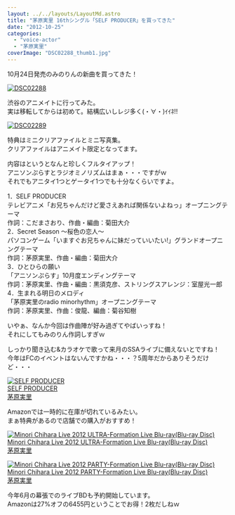 ```yaml
---
layout: ../../layouts/LayoutMd.astro
title: "茅原実里 16thシングル「SELF PRODUCER」を買ってきた"
date: "2012-10-25"
categories: 
  - "voice-actor"
  - "茅原実里"
coverImage: "DSC02288_thumb1.jpg"
---
```


10月24日発売のみのりんの新曲を買ってきた！

[![DSC02288](images/DSC02288_thumb.jpg "DSC02288")](//mizuka123.net/wp-content/uploads/2012/10/DSC02288.jpg)

渋谷のアニメイトに行ってみた。  
実は移転してからは初めて。結構広いしレジ多く(・∀・)ｲｲﾈ!!

[![DSC02289](images/DSC02289_thumb.jpg "DSC02289")](//mizuka123.net/wp-content/uploads/2012/10/DSC02289.jpg)

特典はミニクリアファイルとミニ写真集。  
クリアファイルはアニメイト限定となってます。

内容はというとなんと珍しくフルタイアップ！  
アニソンぷらすとラジオミノリズムはまぁ・・・ですがｗ  
それでもアニタイ1つとゲータイ1つでも十分なくらいですよ。

1．SELF PRODUCER  
テレビアニメ「お兄ちゃんだけど愛さえあれば関係ないよねっ」オープニングテーマ  
作詞：こだまさおり、作曲・編曲：菊田大介  
2．Secret Season ～桜色の恋人～  
パソコンゲーム「いますぐお兄ちゃんに妹だっていいたい!」グランドオープニングテーマ  
作詞：茅原実里、作曲・編曲：菊田大介  
3．ひとひらの願い  
「アニソンぷらす」10月度エンディングテーマ  
作詞：茅原実里、作曲・編曲：黒須克彦、ストリングスアレンジ：室屋光一郎  
4．生まれる明日のメロディ  
「茅原実里のradio minorhythm」オープニングテーマ  
作詞：茅原実里、作曲：俊龍、編曲：菊谷知樹

いやぁ、なんか今回は作曲陣が好み過ぎてやばいっすね！  
それにしてもみのりん作詞しすぎｗ

しっかり聞き込む&カラオケで歌って来月のSSAライブに備えないとですね！  
今年はFCのイベントはないんですかね・・・？5周年だからありそうだけど・・・

[![SELF PRODUCER](images/51yUQECMYWL._SL160_.jpg)  
SELF PRODUCER  
茅原実里](https://www.amazon.co.jp/exec/obidos/ASIN/B008VRN5L0/mizuka123-22/ref=nosim)

Amazonでは一時的に在庫が切れているみたい。  
まぁ特典があるので店舗での購入がおすすめ！

[![Minori Chihara Live 2012 ULTRA-Formation Live Blu-ray(Blu-ray Disc)](images/no-image-no-ciu._AA160_.gif)  
Minori Chihara Live 2012 ULTRA-Formation Live Blu-ray(Blu-ray Disc)  
茅原実里](https://www.amazon.co.jp/exec/obidos/ASIN/B008YINQI8/mizuka123-22/ref=nosim)

[![Minori Chihara Live 2012 PARTY-Formation Live Blu-ray(Blu-ray Disc)](images/no-image-no-ciu._AA160_.gif)  
Minori Chihara Live 2012 PARTY-Formation Live Blu-ray(Blu-ray Disc)  
茅原実里](https://www.amazon.co.jp/exec/obidos/ASIN/B008YINPDE/mizuka123-22/ref=nosim)

今年6月の幕張でのライブBDも予約開始しています。  
Amazonは27%オフの6455円ということでお得！2枚だしねｗ
